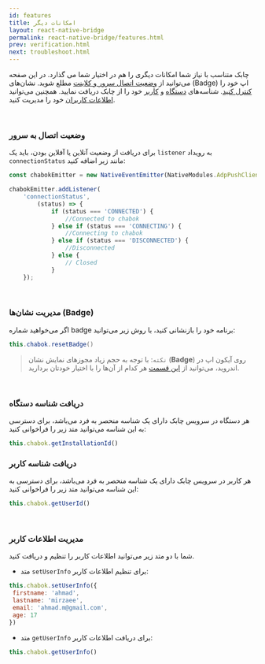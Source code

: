 ```yaml
---
id: features
title: امکانات‌ دیگر
layout: react-native-bridge
permalink: react-native-bridge/features.html
prev: verification.html
next: troubleshoot.html
---
```


چابک متناسب با نیاز شما امکانات دیگری را هم در اختیار شما می گذارد. در این صفحه می‌توانید از [وضعیت اتصال سرور و کلاینت](/react-native-bridge/features.html#وضعیت-اتصال-به-سرور) مطلع شوید. نشان‌های (Badge) اپ خود را [کنترل کنید](/react-native-bridge/features.html#مدیریت-نشانها-badge). شناسه‌های [دستگاه](/react-native-bridge/features.html#دریافت-شناسه-دستگاه) و [کاربر](/react-native-bridge/features.html#دریافت-شناسه-کاربر) خود را از چابک دریافت نمایید. همچنین می‌توانید [اطلاعات کاربران](/react-native-bridge/features.html#مدیریت-اطلاعات-کاربر) خود را مدیریت کنید.

<Br>

### وضعیت اتصال به سرور

برای دریافت از وضعیت آنلاین یا آفلاین بودن، باید یک `listener` به رویداد `connectionStatus` مانند زیر اضافه کنید:

```javascript
const chabokEmitter = new NativeEventEmitter(NativeModules.AdpPushClient);

chabokEmitter.addListener(
    'connectionStatus',
        (status) => {
            if (status === 'CONNECTED') {
                //Connected to chabok
            } else if (status === 'CONNECTING') {
                //Connecting to chabok
            } else if (status === 'DISCONNECTED') {
                //Disconnected
            } else {
                // Closed
            }
    });
```
<Br>

###  مدیریت نشان‌ها (Badge)

اگر می‌خواهید شماره badge برنامه خود را بازنشانی کنید، با روش زیر می‌توانید: 

```java
this.chabok.resetBadge()
``` 
> `نکته`: با توجه به حجم زیاد مجوزهای نمایش نشان (**Badge**) روی آیکون اپ در اندروید،‌ می‌توانید از [این قسمت](https://doc.chabokpush.com/android/features.html#برداشتن-مجوزهای-غیر-ضروری-برای-نمایش-نشان-badge-روی-آیکون) هر کدام از آن‌ها را با اختیار خودتان بردارید. 

<Br>

### دریافت شناسه دستگاه

هر دستگاه در سرویس چابک دارای یک شناسه منحصر به فرد می‌باشد، برای دسترسی به این شناسه می‌توانید متد زیر را فراخوانی کنید:

```javascript
this.chabok.getInstallationId()
```
### دریافت شناسه کاربر

هر کاربر در سرویس چابک دارای یک شناسه منحصر به فرد می‌باشد، برای دسترسی به این شناسه می‌توانید متد زیر را فراخوانی کنید:

```javascript
this.chabok.getUserId()
```

<Br>

### مدیریت اطلاعات کاربر

شما با دو متد زیر می‌توانید اطلاعات کاربر را تنظیم و دریافت کنید. 

- متد `setUserInfo` برای تنظیم اطلاعات کاربر:

```javascript
this.chabok.setUserInfo({
 firstname: 'ahmad',
 lastname: 'mirzaee',
 email: 'ahmad.m@gmail.com',
 age: 17
})
```
- متد `getUserInfo` برای دریافت اطلاعات کاربر:

```javascript
this.chabok.getUserInfo()
```

